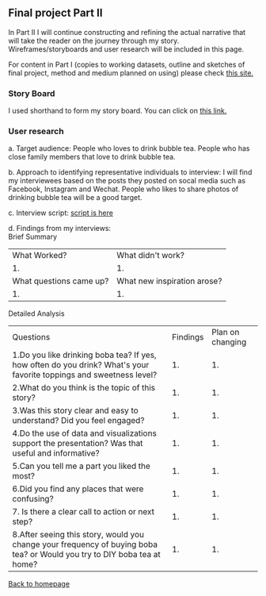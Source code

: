 ## Final project Part II

In Part II I will continue constructing and refining the actual narrative that will take the reader on the journey through my story. <br>
Wireframes/storyboards and user research will be included in this page. 

For content in Part I (copies to working datasets, outline and sketches of final project, method and medium planned on using) please check [this site.](/final_project_part1_xiaoye.md)


### Story Board
I used shorthand to form my story board. You can click on [this link.](https://preview.shorthand.com/fqGgLtwwhOV2UdGd)

### User research
a. Target audience:
People who loves to drink bubble tea.
People who has close family members that love to drink bubble tea.

b. Approach to identifying representative individuals to interview:
I will find my interviewees based on the posts they posted on socal media such as Facebook, Instagram and Wechat.
People who likes to share photos of drinking bubble tea will be a good target.

c. Interview script:
[script is here](/interview_script.md)

d. Findings from my interviews:<br>
Brief Summary 
<table>
    <tr>
      <td>What Worked?</td>
      <td>What didn't work?</td>
    </tr>
     <tr>
      <td>1. </td>
      <td>1. </td>
    </tr>
    <tr>
      <td>What questions came up?</td>
      <td>What new inspiration arose?</td>
    </tr>
     <tr>
      <td>1. </td>
      <td>1. </td>
    </tr>
</table>

Detailed Analysis
<table>
    <tr>
      <td>Questions</td>
      <td>Findings</td>
       <td>Plan on changing</td>
    </tr>
     <tr>
      <td>1.Do you like drinking boba tea? If yes, how often do you drink? What's your favorite toppings and sweetness level? </td>
      <td>1. </td>
      <td>1. </td>   
    </tr>
    <tr>
      <td>2.What do you think is the topic of this story? </td>
      <td>1. </td>
      <td>1. </td>   
    </tr>
    <tr>
      <td>3.Was this story clear and easy to understand? Did you feel engaged? </td>
      <td>1. </td>
      <td>1. </td>   
    </tr>
    <tr>
      <td>4.Do the use of data and visualizations support the presentation? Was that useful and informative? </td>
      <td>1. </td>
      <td>1. </td>   
    </tr>
    <tr>
      <td>5.Can you tell me a part you liked the most? </td>
      <td>1. </td>
      <td>1. </td>   
    </tr>
    <tr>
      <td>6.Did you find any places that were confusing? </td>
      <td>1. </td>
      <td>1. </td>   
    </tr>
    <tr>
      <td>7. Is there a clear call to action or next step? </td>
      <td>1. </td>
      <td>1. </td>   
    </tr>
    <tr>
      <td>8.After seeing this story, would you change your frequency of buying boba tea? or Would you try to DIY boba tea at home?</td>
      <td>1. </td>
      <td>1. </td>   
    </tr>
</table>

[Back to homepage](/README.md)
